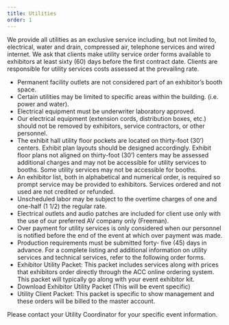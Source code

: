 ```yaml
---
title: Utilities
order: 1
---
```


We provide all utilities as an exclusive service including, but not limited to, electrical, water and drain, compressed air, telephone services and wired internet. We ask that clients make utility service order forms available to exhibitors at least sixty (60) days before the first contract date. Clients are responsible for utility services costs assessed at the prevailing rate.

- Permanent facility outlets are not considered part of an exhibitor’s booth space.
- Certain utilities may be limited to specific areas within the building. (i.e. power and water).
- Electrical equipment must be underwriter laboratory approved.
- Our electrical equipment (extension cords, distribution boxes, etc.) should not be removed by exhibitors, service contractors, or other personnel.
- The exhibit hall utility floor pockets are located on thirty-foot (30’) centers. Exhibit plan layouts should be designed accordingly. Exhibit floor plans not aligned on thirty-foot (30’) centers may be assessed additional charges and may not be accessible for utility services to booths. Some utility services may not be accessible for booths.
- An exhibitor list, both in alphabetical and numerical order, is required so prompt service may be provided to exhibitors. Services ordered and not used are not credited or refunded.
- Unscheduled labor may be subject to the overtime charges of one and one-half (1 1/2) the regular rate.
- Electrical outlets and audio patches are included for client use only with the use of our preferred AV company only (Freeman).
- Over payment for utility services is only considered when our personnel is notified  before the end of the event at which over payment was made.
- Production requirements must be submitted forty- five (45) days in advance. For a complete listing and additional information on utility services and technical services, refer to the following order forms.
- Exhibitor Utility Packet: This packet includes services along with prices that exhibitors order directly through the ACC online ordering system. This packet will typically go along with your event exhibitor kit.
- Download Exhibitor Utility Packet (This will be event specific)
- Utility Client Packet: This packet is specific to show management and these orders will be billed to the master account.  

Please contact your Utility Coordinator for your specific event information.
